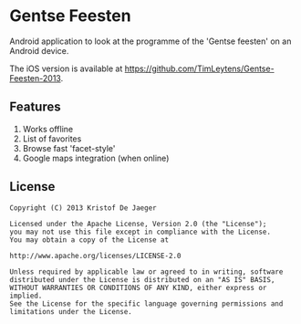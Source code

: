 Gentse Feesten
==============

Android application to look at the programme of the 'Gentse feesten' on an Android device.

The iOS version is available at https://github.com/TimLeytens/Gentse-Feesten-2013.

Features
--------

1. Works offline
2. List of favorites
3. Browse fast 'facet-style'
4. Google maps integration (when online)

License
-------

    Copyright (C) 2013 Kristof De Jaeger

    Licensed under the Apache License, Version 2.0 (the "License");
    you may not use this file except in compliance with the License.
    You may obtain a copy of the License at

    http://www.apache.org/licenses/LICENSE-2.0

    Unless required by applicable law or agreed to in writing, software
    distributed under the License is distributed on an "AS IS" BASIS,
    WITHOUT WARRANTIES OR CONDITIONS OF ANY KIND, either express or implied.
    See the License for the specific language governing permissions and
    limitations under the License.
